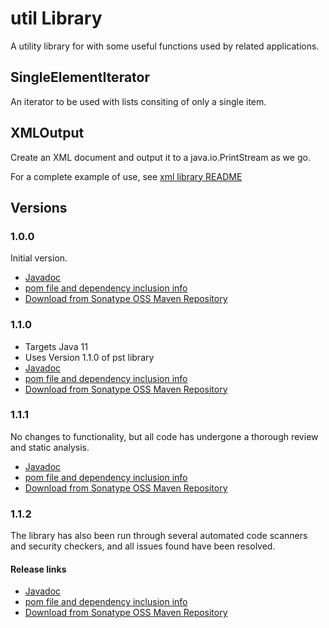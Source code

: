 # util Library
A utility library for with some useful functions used by related applications.

## SingleElementIterator
An iterator to be used with lists consiting of only a single item.

## XMLOutput
Create an XML document and output it to a java.io.PrintStream as we go.

For a complete example of use, see [xml library README](../xml/README.md)

## Versions
### 1.0.0
Initial version.
*   [Javadoc](https://javadoc.io/doc/io.github.jmcleodfoss/util/1.0.0/index.html)
*   [pom file and dependency inclusion info](https://search.maven.org/artifact/io.github.jmcleodfoss/util/1.0.0/pom)
*   [Download from Sonatype OSS Maven Repository](https://repo1.maven.org/maven2/io/github/jmcleodfoss/util/1.0.0/)

### 1.1.0
*   Targets Java 11
*   Uses Version 1.1.0 of pst library
*   [Javadoc](https://javadoc.io/doc/io.github.jmcleodfoss/util/1.1.0/index.html)
*   [pom file and dependency inclusion info](https://search.maven.org/artifact/io.github.jmcleodfoss/util/1.1.0/pom)
*   [Download from Sonatype OSS Maven Repository](https://repo1.maven.org/maven2/io/github/jmcleodfoss/util/1.1.0/)

### 1.1.1
No changes to functionality, but all code has undergone a thorough review and static analysis.
*   [Javadoc](https://javadoc.io/doc/io.github.jmcleodfoss/util/1.1.1/index.html)
*   [pom file and dependency inclusion info](https://search.maven.org/artifact/io.github.jmcleodfoss/util/1.1.1/pom)
*   [Download from Sonatype OSS Maven Repository](https://repo1.maven.org/maven2/io/github/jmcleodfoss/util/1.1.1/)

### 1.1.2
The library has also been run through several automated code scanners and security checkers, and all issues found have been resolved.
#### Release links
*   [Javadoc](https://javadoc.io/doc/io.github.jmcleodfoss/util/1.1.2/index.html)
*   [pom file and dependency inclusion info](https://search.maven.org/artifact/io.github.jmcleodfoss/util/1.1.2/pom)
*   [Download from Sonatype OSS Maven Repository](https://repo1.maven.org/maven2/io/github/jmcleodfoss/util/1.1.2/)
